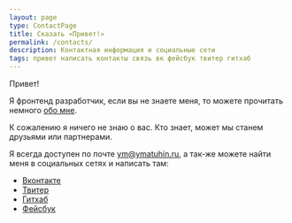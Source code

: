 ```yaml
---
layout: page
type: ContactPage
title: Сказать «Привет!»
permalink: /contacts/
description: Контактная информация и социальные сети
tags: привет написать контакты связь вк фейсбук твитер гитхаб
---
```


Привет!

Я&nbsp;фронтенд разработчик, если вы&nbsp;не&nbsp;знаете меня, то&nbsp;можете прочитать немного [обо мне](/about).

К&nbsp;сожалению я&nbsp;ничего не&nbsp;знаю о&nbsp;вас. Кто знает, может мы&nbsp;станем друзьями или партнерами.

Я&nbsp;всегда доступен по&nbsp;почте [ym@ymatuhin.ru](mailto:ym@ymatuhin.ru), а&nbsp;так-же можете найти меня в&nbsp;социальных сетях и&nbsp;написать там:

* [Вконтакте][1]
* [Твитер][3]
* [Гитхаб][4]
* [Фейсбук][2]

[1]: https://vk.com/ymatuhin
[2]: https://www.facebook.com/ym.ymatuhin
[3]: https://twitter.com/ymatuhin
[4]: https://github.com/ymatuhin
